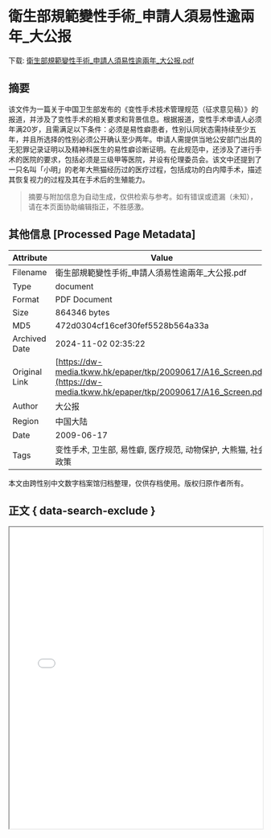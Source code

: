 # 衛生部規範變性手術_申請人須易性逾兩年_大公报

<!-- tcd_download_link -->
下载: <a href="../衛生部規範變性手術_申請人須易性逾兩年_大公报.pdf" download>衛生部規範變性手術_申請人須易性逾兩年_大公报.pdf</a>
<!-- tcd_download_link_end -->

## 摘要

<!-- tcd_abstract -->
该文件为一篇关于中国卫生部发布的《变性手术技术管理规范（征求意见稿）》的报道，并涉及了变性手术的相关要求和背景信息。根据报道，变性手术申请人必须年满20岁，且需满足以下条件：必须是易性癖患者，性别认同状态需持续至少五年，并且所选择的性别必须公开确认至少两年。申请人需提供当地公安部门出具的无犯罪记录证明以及精神科医生的易性癖诊断证明。在此规范中，还涉及了进行手术的医院的要求，包括必须是三级甲等医院，并设有伦理委员会。该文中还提到了一只名叫「小明」的老年大熊猫经历过的医疗过程，包括成功的白内障手术，描述其恢复视力的过程及其在手术后的生殖能力。

<!-- tcd_abstract_end -->

> 摘要与附加信息为自动生成，仅供检索与参考。如有错误或遗漏（未知），请在本页面协助编辑指正，不胜感激。

## 其他信息 [Processed Page Metadata]

| Attribute       | Value                                  |
|-----------------|----------------------------------------|
| Filename        | 衛生部規範變性手術_申請人須易性逾兩年_大公报.pdf                             |
| Type            | document                                 |
| Format          | PDF Document                               |
| Size            | 864346 bytes                           |
| MD5             | 472d0304cf16cef30fef5528b564a33a                                  |
| Archived Date   | 2024-11-02 02:35:22                             |
| Original Link   | [https://dw-media.tkww.hk/epaper/tkp/20090617/A16_Screen.pdf](https://dw-media.tkww.hk/epaper/tkp/20090617/A16_Screen.pdf)                         |
| Author          | 大公报                               |
| Region          | 中国大陆                               |
| Date            | 2009-06-17                                 |
| Tags            | 变性手术, 卫生部, 易性癖, 医疗规范, 动物保护, 大熊猫, 社会政策                                 |

本文由跨性别中文数字档案馆归档整理，仅供存档使用。版权归原作者所有。


## 正文 { data-search-exclude }

<!-- tcd_main_text -->
<iframe src="../衛生部規範變性手術_申請人須易性逾兩年_大公报.pdf" width="100%" height="600px">
    <p>无法显示PDF，请下载查看。</p>
</iframe>
<!-- tcd_main_text_end -->

